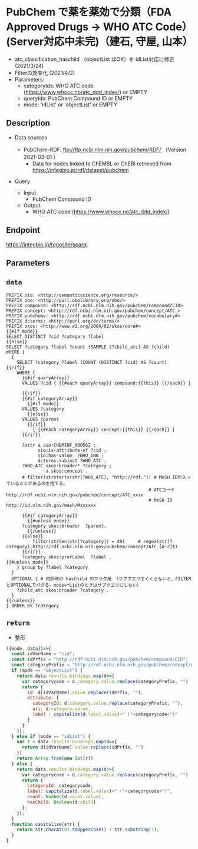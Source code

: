 # PubChem で薬を薬効で分類（FDA Approved Drugs → WHO ATC Code）(Server対応中未完)（建石, 守屋, 山本）

-  atc_classification_haschild （objectList はOK）を idList対応に修正 (2021/3/24)
-  Filterの効率化 (2021/4/2)
- Parameters:
	- categoryIds:  WHO ATC code (https://www.whocc.no/atc_ddd_index/) or EMPTY
    - queryIds: PubChem Compound ID or EMPTY
    - mode: 'idList' or 'objectList' or EMPTY

## Description

- Data sources
	- PubChem-RDF: ftp://ftp.ncbi.nlm.nih.gov/pubchem/RDF/ （Version 2021-03-01 ） 
        - Data for nodes linked to ChEMBL or ChEBI retrieved from https://integbio.jp/rdf/dataset/pubchem

- Query
	- Input
  		- PubChem Compound ID 
	- Output
    	- WHO ATC code (https://www.whocc.no/atc_ddd_index/)

## Endpoint

https://integbio.jp/togosite/sparql

## Parameters

## `data`

```sparql
PREFIX sio: <http://semanticscience.org/resource/>
PREFIX obo: <http://purl.obolibrary.org/obo/>
PREFIX compound: <http://rdf.ncbi.nlm.nih.gov/pubchem/compound/CID>
PREFIX concept: <http://rdf.ncbi.nlm.nih.gov/pubchem/concept/ATC_>
PREFIX pubchemv: <http://rdf.ncbi.nlm.nih.gov/pubchem/vocabulary#>
PREFIX dcterms: <http://purl.org/dc/terms/>
PREFIX skos: <http://www.w3.org/2004/02/skos/core#>
{{#if mode}}
SELECT DISTINCT ?cid ?category ?label
{{else}}
SELECT ?category ?label ?count (SAMPLE (?child_atc) AS ?child)
WHERE {
  {
    SELECT ?category ?label (COUNT (DISTINCT ?cid) AS ?count)
{{/if}}
    WHERE {
      {{#if queryArray}}
      VALUES ?cid { {{#each queryArray}} compound:{{this}} {{/each}} }
        
      {{/if}}
      {{#if categoryArray}}
        {{#if mode}}
      VALUES ?category
        {{else}}
      VALUES ?parent
        {{/if}}
          { {{#each categoryArray}} concept:{{this}} {{/each}} }
      {{/if}}
 
      ?attr a sio:CHEMINF_000562 ;
            sio:is-attribute-of ?cid ; 
            sio:has-value  ?WHO_INN ;
            dcterms:subject ?WHO_ATC .
      ?WHO_ATC skos:broader* ?category ;
  			   a skos:concept .
      # filter(strstarts(str(?WHO_ATC), "http://rdf.")) # MeSH IDが入っていることがあるのを捨てる。
                                                      # ATCコード  http://rdf.ncbi.nlm.nih.gov/pubchem/concept/ATC_xxxx
                                                      # MeSH ID    http://id.nlm.nih.gov/mesh/Mxxxxxx
      
      {{#if categoryArray}}
        {{#unless mode}}
      ?category skos:broader  ?parent.
        {{/unless}}
      {{else}}                     
          filter(strlen(str(?category)) = 49)     # regex(str(?category),http://rdf.ncbi.nlm.nih.gov/pubchem/concept/ATC_[A-Z]$) 
      {{/if}}  
      ?category skos:prefLabel  ?label .
{{#unless mode}}
    } group by ?label ?category
  } 
  OPTIONAL { # 内訳時の hasChild のフラグ用 （サブクエリでくくらないと、FILTERとOPTIONALでバグる。mode=*Listのときはサブクエリにしない）
    ?child_atc skos:broader ?category .
  }
{{/unless}}
} ORDER BY ?category

```

## `return`
- 整形
```javascript
({mode, data})=>{
  const idVarName = "cid";
  const idPrfix = "http://rdf.ncbi.nlm.nih.gov/pubchem/compound/CID";
  const categoryPrefix = "http://rdf.ncbi.nlm.nih.gov/pubchem/concept/ATC_";
  if (mode == "objectList") {
    return data.results.bindings.map(d=>{
      var categorycode = d.category.value.replace(categoryPrefix, "")
      return {
        id: d[idVarName].value.replace(idPrfix, ""), 
        attribute: {
          categoryId: d.category.value.replace(categoryPrefix, ""), 
          uri: d.category.value,
          label : capitalize(d.label.value)+" ("+categorycode+")"
        }
      }
    });
  } else if (mode == "idList") {
    var r = data.results.bindings.map(d=>{
      return d[idVarName].value.replace(idPrfix, "")
    })
    return Array.from(new Set(r))
  } else {  
    return data.results.bindings.map(d=>{
      var categorycode = d.category.value.replace(categoryPrefix, "")
      return {
        categoryId: categorycode, 
        label: capitalize(d.label.value)+" ("+categorycode+")",
        count: Number(d.count.value),
        hasChild: Boolean(d.child)
      };
    });
  }
  function capitalize(str) {
    return str.charAt(0).toUpperCase() + str.substring(1);
  }
}
```


